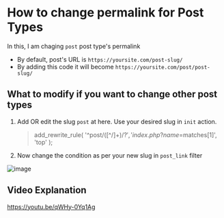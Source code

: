 # How to change permalink for Post Types

In this, I am chaging `post` post type's permalink

- By default, post's URL is `https://yoursite.com/post-slug/`
- By adding this code it will become `https://yoursite.com/post/post-slug/`

## What to modify if you want to change other post types

1. Add OR edit the slug `post` at here. Use your desired slug in `init` action.

   > add_rewrite_rule( '^post/([^/]+)/?$', 'index.php?name=$matches[1]', 'top' );

2. Now change the condition as per your new slug in `post_link` filter

![image](https://user-images.githubusercontent.com/19459637/147411129-13980750-d22b-4790-8088-8cd31fbe8e00.png)

## Video Explanation

https://youtu.be/qWHy-0Yq1Ag
